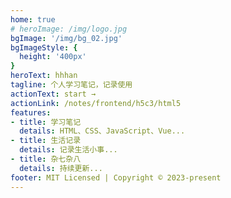 ```yaml
---
home: true
# heroImage: /img/logo.jpg
bgImage: '/img/bg_02.jpg'
bgImageStyle: {   
  height: '400px'
}
heroText: hhhan
tagline: 个人学习笔记，记录使用
actionText: start →
actionLink: /notes/frontend/h5c3/html5
features:
- title: 学习笔记
  details: HTML、CSS、JavaScript、Vue...
- title: 生活记录
  details: 记录生活小事...
- title: 杂七杂八
  details: 持续更新...
footer: MIT Licensed | Copyright © 2023-present
---
```



<style>

</style>